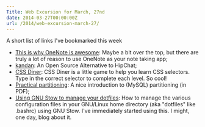 ```yaml
---
Title: Web Excursion for March, 27nd
date: 2014-03-27T00:00:00Z
url: /2014/web-excursion-march-27/
---
```


A short list of links I've bookmarked this week

+ [This is why OneNote is awesome][OneNote]: Maybe a bit over the top, but there are truly a lot of
  reason to use OneNote as your note taking app;
+ [kandan]: An Open Source Alternative to HipChat;
+ [CSS Diner][cssdiner]: CSS Diner is a little game to help you learn CSS selectors. Type in the
  correct selector to complete each level. So cool!
+ [Practical partitioning][partitioning]: A nice introduction to (MySQL) partitioning (in PDF);
+ [Using GNU Stow to manage your dotfiles][stow]: How to manage the various configuration files in
  your GNU/Linux home directory (aka "dotfiles" like .bashrc) using GNU Stow. I've immediately
  started using this. I might, one day, blog about it.

[OneNote]: http://www.thomasmaurer.ch/2014this-is-why-onenote-is-awesome/
[kandan]: https://github.com/kandanapp/kandan
[cssdiner]: http://flukeout.github.io/
[partitioning]: http://www.arubin.org/files/PracticalPartitioning_Webinar.pdf
[stow]: http://brandon.invergo.net/news/2012-05-26-using-gnu-stow-to-manage-your-dotfiles.html
